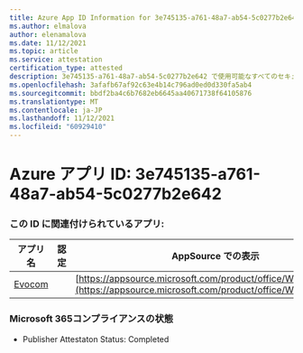 ```yaml
---
title: Azure App ID Information for 3e745135-a761-48a7-ab54-5c0277b2e642
ms.author: elmalova
author: elenamalova
ms.date: 11/12/2021
ms.topic: article
ms.service: attestation
certification_type: attested
description: 3e745135-a761-48a7-ab54-5c0277b2e642 で使用可能なすべてのセキュリティおよびコンプライアンス情報。
ms.openlocfilehash: 3afafb67af92c63e4b14c796ad0ed0d330fa5ab4
ms.sourcegitcommit: bbdf2ba4c6b7682eb6645aa40671738f64105876
ms.translationtype: MT
ms.contentlocale: ja-JP
ms.lasthandoff: 11/12/2021
ms.locfileid: "60929410"
---
```

# <a name="azure-app-id-3e745135-a761-48a7-ab54-5c0277b2e642"></a>Azure アプリ ID: 3e745135-a761-48a7-ab54-5c0277b2e642


### <a name="apps-associated-with-this-id"></a>この ID に関連付けられているアプリ:
| **アプリ名** | **認定** | **AppSource での表示** |
|--------------|---------------|-----------------------|
| [Evocom](https://docs.microsoft.com/microsoft-365-app-certification/forward/WA200002050) |  | [https://appsource.microsoft.com/product/office/WA200002050](https://appsource.microsoft.com/product/office/WA200002050) |

### <a name="microsoft-365-app-compliance-status"></a>Microsoft 365コンプライアンスの状態
- Publisher Attestaton Status: Completed
